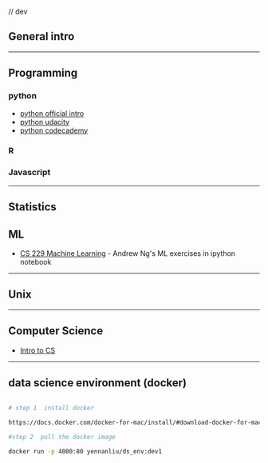 
// dev 


## General intro 


---
##  Programming 
### python 
* [python official intro](https://docs.python.org/3/tutorial/)
* [python udacity](https://www.udacity.com/course/introduction-to-python--ud1110)
* [python codecademy](https://www.codecademy.com/learn/learn-python)

### R 
### Javascript 
---
## Statistics 
## ML 
* [CS 229 Machine Learning](https://github.com/JWarmenhoven/Coursera-Machine-Learning) - Andrew Ng's ML exercises in ipython notebook 
---
## Unix 
---
## Computer Science 
* [Intro to CS](https://github.com/ossu/computer-science)

---
## data science environment (docker)

```bash

# step 1  install docker 

https://docs.docker.com/docker-for-mac/install/#download-docker-for-mac

#step 2  pull the docker image 

docker run -p 4000:80 yennanliu/ds_env:dev1 

```


